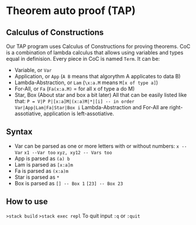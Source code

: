 # Theorem auto proof (TAP)
## Calculus of Constructions
Our TAP program uses Calculus of Constructions for proving theorems. CoC is a combination of lambda calculus that allows using variables and types equal in definision. 
Every piece in CoC is named `Term`. It can be:
* Variable, or `Var`
* Application, or `App` (`A B` means that algorythm A applicates to data B)
* Lambda-Abstraction, or `Lam` (`\x:a.M` means `M[x of type a]`)
* For-All, or `Fa` (`Fa(x:a.M)` = for all x of type a do M)
* Star, Box (About star and box a bit later)
All that can be easily listed like that: `P = V|P P|[x:a]M|(x:a)M|*|[i] -- in order Var|App|Lam|Fa|Star|Box i`
Lambda-Abstraction and For-All are right-assotiative, application is left-assotiative.

## Syntax
* Var can be parsed as one or more letters with or without numbers:
    `x --Var`
    `x1 --Var too`
    `xyz, xy12 -- Vars too`
* App is parsed as `(a) b`
* Lam is parsed as `[x:a]m`
* Fa is parsed as `(x:a)m`
* Star is parsed as `*`
* Box is parsed as `[] -- Box 1`
                   `[23] -- Box 23`
## How to use
`>stack build`
`>stack exec repl`
To quit input `:q` or `:quit`
